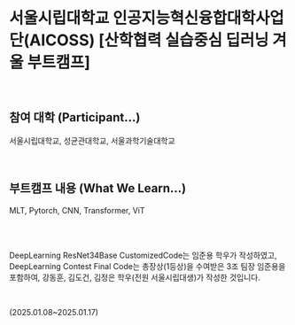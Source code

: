 # 서울시립대학교 인공지능혁신융합대학사업단(AICOSS) [산학협력 실습중심 딥러닝 겨울 부트캠프]   

<br />

## 참여 대학 (Participant...)
서울시립대학교, 성균관대학교, 서울과학기술대학교

<br />

## 부트캠프 내용 (What We Learn...)   
MLT, Pytorch, CNN, Transformer, ViT

<br /><br />

DeepLearning ResNet34Base CustomizedCode는 임준용 학우가 작성하였고,   
DeepLearning  Contest Final Code는 총장상(1등상)을 수여받은 3조 팀장 임준용을 포함하여, 강동훈, 김도건, 김정은 학우(전원 서울시립대생)가 작성한 것입니다.

<br />

(2025.01.08~2025.01.17)

